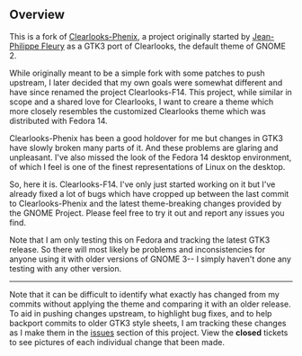 ## Overview

This is a fork of [Clearlooks-Phenix](https://github.com/jpfleury/clearlooks-phenix), a project originally started by [Jean-Philippe Fleury](https://github.com/jpfleury) as a GTK3 port of Clearlooks, the default theme of GNOME 2.

While originally meant to be a simple fork with some patches to push upstream, I later decided that my own goals were somewhat different and have since renamed the project Clearlooks-F14. This project, while similar in scope and a shared love for Clearlooks, I want to creare a theme which more closely resembles the customized Clearlooks theme which was distributed with Fedora 14.

Clearlooks-Phenix has been a good holdover for me but changes in GTK3 have slowly broken many parts of it. And these problems are glaring and unpleasant. I've also missed the look of the Fedora 14 desktop environment, of which I feel is one of the finest representations of Linux on the desktop.

So, here it is. Clearlooks-F14. I've only just started working on it but I've already fixed a lot of bugs which have cropped up between the last commit to Clearlooks-Phenix and the latest theme-breaking changes provided by the GNOME Project. Please feel free to try it out and report any issues you find.

Note that I am only testing this on Fedora and tracking the latest GTK3 release. So there will most likely be problems and inconsistencies for anyone using it with older versions of GNOME 3-- I simply haven't done any testing with any other version.

---

Note that it can be difficult to identify what exactly has changed from my commits without applying the theme and comparing it with an older release. To aid in pushing changes upstream, to highlight bug fixes, and to help backport commits to older GTK3 style sheets, I am tracking these changes as I make them in the [issues](https://github.com/codespunk/clearlooks-f14/issues) section of this project. View the **closed** tickets to see pictures of each individual change that been made.
